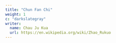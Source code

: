 ```yaml
---
title: "Chun Fan Chi"
weight: 1
c: "darkslategray"
writer:
  name: Chau Ju Kua
  url: https://en.wikipedia.org/wiki/Zhao_Rukuo
---
```


